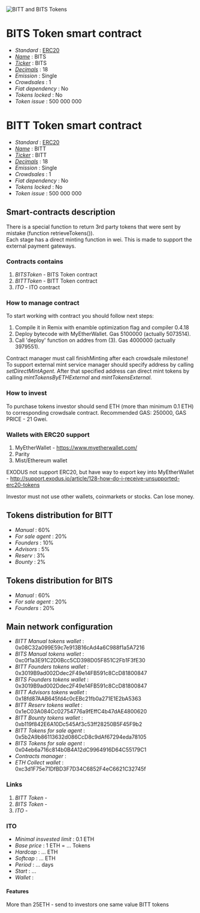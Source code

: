 ![BITT and BITS Tokens](logo.png "BITT and BITS Token")

# BITS Token smart contract

* _Standard_        : [ERC20](https://github.com/ethereum/EIPs/blob/master/EIPS/eip-20.md)
* _[Name](https://github.com/ethereum/EIPs/blob/master/EIPS/eip-20.md#name)_            : BITS
* _[Ticker](https://github.com/ethereum/EIPs/blob/master/EIPS/eip-20.md#symbol)_        : BITS
* _[Decimals](https://github.com/ethereum/EIPs/blob/master/EIPS/eip-20.md#decimals)_    : 18
* _Emission_        : Single
* _Crowdsales_      : 1
* _Fiat dependency_ : No
* _Tokens locked_   : No
* _Token issue_     : 500 000 000

# BITT Token smart contract

* _Standard_        : [ERC20](https://github.com/ethereum/EIPs/blob/master/EIPS/eip-20.md)
* _[Name](https://github.com/ethereum/EIPs/blob/master/EIPS/eip-20.md#name)_            : BITT
* _[Ticker](https://github.com/ethereum/EIPs/blob/master/EIPS/eip-20.md#symbol)_        : BITT
* _[Decimals](https://github.com/ethereum/EIPs/blob/master/EIPS/eip-20.md#decimals)_    : 18
* _Emission_        : Single
* _Crowdsales_      : 1
* _Fiat dependency_ : No
* _Tokens locked_   : No
* _Token issue_     : 500 000 000

## Smart-contracts description

There is a special function to return 3rd party tokens that were sent by mistake (function retrieveTokens()).  
Each stage has a direct minting function in wei. This is made to support the external payment gateways.

### Contracts contains
1. _BITSToken_ - BITS Token contract
2. _BITTToken_ - BITT Token contract
3. _ITO_ - ITO contract

### How to manage contract
To start working with contract you should follow next steps:
1. Compile it in Remix with enamble optimization flag and compiler 0.4.18
2. Deploy bytecode with MyEtherWallet. Gas 5100000 (actually 5073514).
3. Call 'deploy' function on addres from (3). Gas 4000000 (actually 3979551). 

Contract manager must call finishMinting after each crowdsale milestone!
To support external mint service manager should specify address by calling _setDirectMintAgent_. After that specified address can direct mint tokens by calling _mintTokensByETHExternal_ and _mintTokensExternal_.

### How to invest
To purchase tokens investor should send ETH (more than minimum 0.1 ETH) to corresponding crowdsale contract.
Recommended GAS: 250000, GAS PRICE - 21 Gwei.

### Wallets with ERC20 support
1. MyEtherWallet - https://www.myetherwallet.com/
2. Parity 
3. Mist/Ethereum wallet

EXODUS not support ERC20, but have way to export key into MyEtherWallet - http://support.exodus.io/article/128-how-do-i-receive-unsupported-erc20-tokens

Investor must not use other wallets, coinmarkets or stocks. Can lose money.

## Tokens distribution for BITT

* _Manual_          : 60%
* _For sale agent_  : 20%
* _Founders_        : 10%
* _Advisors_        : 5%
* _Reserv_          : 3%
* _Bounty_          : 2%

## Tokens distribution for BITS

* _Manual_          : 60%
* _For sale agent_  : 20%
* _Founders_        : 20%

## Main network configuration 

* _BITT Manual tokens wallet_    : 0x08C32a099E59c7e913B16cAd4a6C988f1a5A7216
* _BITS Manual tokens wallet_    : 0xc0f1a3E91C2D0Bcc5CD398D05F851C2Fb1F3fE30
* _BITT Founders tokens wallet_  : 0x3019B9ad002Ddec2F49e14FB591c8CcD81800847
* _BITS Founders tokens wallet_  : 0x3019B9ad002Ddec2F49e14FB591c8CcD81800847
* _BITT Advisors tokens wallet_  : 0x18fd87AAB645fd4c0cEBc21fb0a271E1E2bA5363
* _BITT Reserv tokens wallet_    : 0x1eC03A084Cc02754776a9fEffC4b47dAE4800620
* _BITT Bounty tokens wallet_    : 0xb119f842E6A10Dc545Af3c53ff28250B5F45F9b2
* _BITT Tokens for sale agent_   : 0x5b2A9b86113632d086CcD8c9dAf67294eda78105
* _BITS Tokens for sale agent_   : 0x04eb6a716c814b0B4A12dC9964916D64C55179C1
* _Contracts manager_            :
* _ETH Collect wallet_           : 0xc3d1F75e71DfBD3F7D34C6852F4eC6621C32745f

### Links
1. _BITT Token_ - 
2. _BITS Token_ - 
3. _ITO_ - 


### ITO
* _Minimal insvested limit_     : 0.1 ETH
* _Base price_                  : 1 ETH = ... Tokens
* _Hardcap_                     : ... ETH
* _Softcap_                     : ... ETH
* _Period_                      : ... days
* _Start_                       : ...
* _Wallet_                      : 

#### Features
More than 25ETH - send to investors one same value BITT tokens

